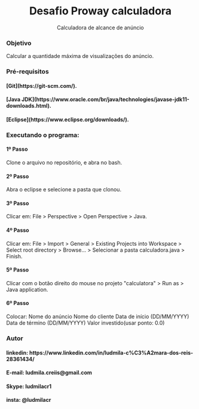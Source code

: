 <h1 align="center">Desafio Proway calculadora</h1>
<p align="center">Calculadora de alcance de anúncio</p>

### Objetivo

Calcular a quantidade máxima de visualizações do anúncio.


### Pré-requisitos

<h4> [Git](https://git-scm.com/).</h4>
<h4>[Java JDK](https://www.oracle.com/br/java/technologies/javase-jdk11-downloads.html).</h4>
<h4>[Eclipse](https://www.eclipse.org/downloads/).</h4>


### Executando o programa:

<h4>1º Passo </h4>

Clone o arquivo no repositório, e abra no bash.

<h4>2º Passo </h4>

Abra o eclipse e selecione a pasta que clonou.

<h4>3º Passo </h4>

Clicar em:  File > Perspective > Open Perspective > Java.

<h4>4º Passo </h4>

Clicar em: File > Import > General > Existing Projects into Workspace > Select root directory > Browse... > Selecionar a pasta calculadora.java > Finish.

<h4>5º Passo </h4>

Clicar com o botão direito do mouse no projeto "calculatora" > Run as > Java application.

<h4>6º Passo </h4>

Colocar:
Nome do anúncio
Nome do cliente 
Data de início (DD/MM/YYYY)
Data de término (DD/MM/YYYY)
Valor investido(usar ponto: 0.0)

### Autor

<h4>linkedin: https://www.linkedin.com/in/ludmila-c%C3%A2mara-dos-reis-28361434/</h4>
<h4>E-mail: ludmila.creiis@gmail.com</h4>
<h4>Skype: ludmilacr1</h4>
<h4>insta: @ludmilacr</h4>

